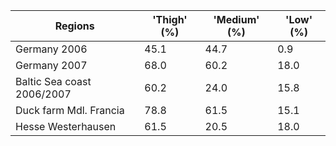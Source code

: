| Regions | 'Thigh' (%) | 'Medium' (%) | 'Low' (%) | 
|---|---|---|---| 
| Germany 2006 | 45.1 | 44.7 | 0.9 | 
| Germany 2007 | 68.0 | 60.2 | 18.0 | 
| Baltic Sea coast 2006/2007 | 60.2 | 24.0 | 15.8 | 
| Duck farm Mdl. Francia | 78.8 | 61.5 | 15.1 | 
| Hesse Westerhausen | 61.5 | 20.5 | 18.0 |